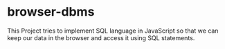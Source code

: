 # browser-dbms
This Project tries to implement SQL language in JavaScript so that we can keep our data in the browser and access it using SQL statements.
